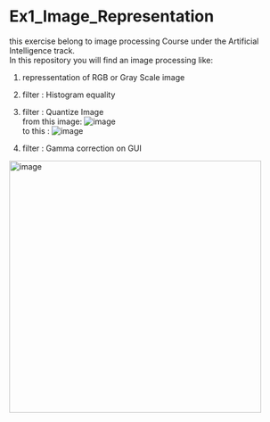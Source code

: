 # Ex1_Image_Representation
this exercise belong to image processing Course under the Artificial Intelligence track.<br />
In this repository you will find an image processing like:

1. repressentation of RGB or Gray Scale image
2. filter : Histogram equality
3. filter : Quantize Image<br />
 from this image:
![image](https://user-images.githubusercontent.com/77111035/160813638-4d64aa55-753e-4477-968d-829fc316aee9.png) <br />
to this :
![image](https://user-images.githubusercontent.com/77111035/160813676-e70c10f6-84ba-419c-ab88-fca005522dc3.png) <br />

4. filter : Gamma correction on GUI 
 <img width="452" alt="image" src="https://user-images.githubusercontent.com/77111035/160812796-c027613c-28e4-4789-90c5-47a359f5d275.png">
